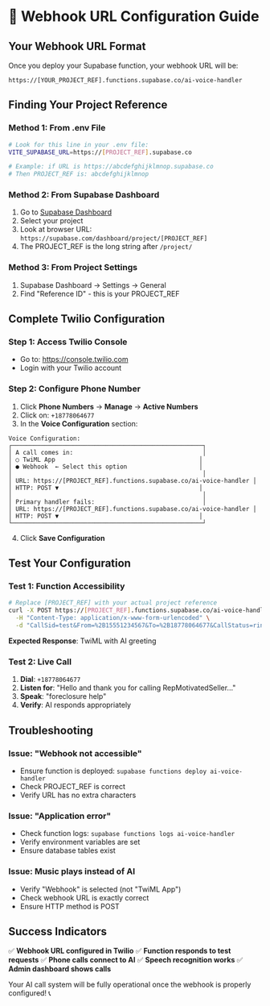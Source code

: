 # 🔗 Webhook URL Configuration Guide

## Your Webhook URL Format

Once you deploy your Supabase function, your webhook URL will be:
```
https://[YOUR_PROJECT_REF].functions.supabase.co/ai-voice-handler
```

## Finding Your Project Reference

### Method 1: From .env File
```bash
# Look for this line in your .env file:
VITE_SUPABASE_URL=https://[PROJECT_REF].supabase.co

# Example: if URL is https://abcdefghijklmnop.supabase.co
# Then PROJECT_REF is: abcdefghijklmnop
```

### Method 2: From Supabase Dashboard
1. Go to [Supabase Dashboard](https://supabase.com/dashboard)
2. Select your project
3. Look at browser URL: `https://supabase.com/dashboard/project/[PROJECT_REF]`
4. The PROJECT_REF is the long string after `/project/`

### Method 3: From Project Settings
1. Supabase Dashboard → Settings → General
2. Find "Reference ID" - this is your PROJECT_REF

## Complete Twilio Configuration

### Step 1: Access Twilio Console
- Go to: https://console.twilio.com
- Login with your Twilio account

### Step 2: Configure Phone Number
1. Click **Phone Numbers** → **Manage** → **Active Numbers**
2. Click on: `+18778064677`
3. In the **Voice Configuration** section:

```
Voice Configuration:
┌─────────────────────────────────────────────────────┐
│ A call comes in:                                    │
│ ○ TwiML App                                        │
│ ● Webhook  ← Select this option                    │
│                                                     │
│ URL: https://[PROJECT_REF].functions.supabase.co/ai-voice-handler │
│ HTTP: POST ▼                                       │
│                                                     │
│ Primary handler fails:                              │
│ URL: https://[PROJECT_REF].functions.supabase.co/ai-voice-handler │
│ HTTP: POST ▼                                       │
└─────────────────────────────────────────────────────┘
```

4. Click **Save Configuration**

## Test Your Configuration

### Test 1: Function Accessibility
```bash
# Replace [PROJECT_REF] with your actual project reference
curl -X POST https://[PROJECT_REF].functions.supabase.co/ai-voice-handler \
  -H "Content-Type: application/x-www-form-urlencoded" \
  -d "CallSid=test&From=%2B15551234567&To=%2B18778064677&CallStatus=ringing"
```

**Expected Response**: TwiML with AI greeting

### Test 2: Live Call
1. **Dial**: `+18778064677`
2. **Listen for**: "Hello and thank you for calling RepMotivatedSeller..."
3. **Speak**: "foreclosure help"
4. **Verify**: AI responds appropriately

## Troubleshooting

### Issue: "Webhook not accessible"
- Ensure function is deployed: `supabase functions deploy ai-voice-handler`
- Check PROJECT_REF is correct
- Verify URL has no extra characters

### Issue: "Application error"
- Check function logs: `supabase functions logs ai-voice-handler`
- Verify environment variables are set
- Ensure database tables exist

### Issue: Music plays instead of AI
- Verify "Webhook" is selected (not "TwiML App")
- Check webhook URL is exactly correct
- Ensure HTTP method is POST

## Success Indicators

✅ **Webhook URL configured in Twilio**
✅ **Function responds to test requests**
✅ **Phone calls connect to AI**
✅ **Speech recognition works**
✅ **Admin dashboard shows calls**

Your AI call system will be fully operational once the webhook is properly configured! 📞